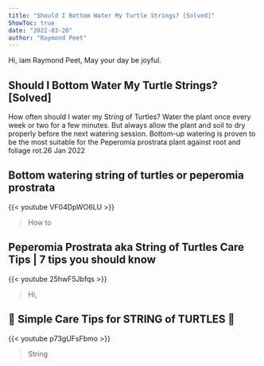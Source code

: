 ```yaml
---
title: "Should I Bottom Water My Turtle Strings? [Solved]"
ShowToc: true 
date: "2022-03-20"
author: "Raymond Peet" 
---
```


Hi, iam Raymond Peet, May your day be joyful.
## Should I Bottom Water My Turtle Strings? [Solved]
How often should I water my String of Turtles? Water the plant once every week or two for a few minutes. But always allow the plant and soil to dry properly before the next watering session. Bottom-up watering is proven to be the most suitable for the Peperomia prostrata plant against root and foliage rot.26 Jan 2022

## Bottom watering string of turtles or peperomia prostrata
{{< youtube VF04DpWO6LU >}}
>How to 

## Peperomia Prostrata aka String of Turtles Care Tips | 7 tips you should know
{{< youtube 25hwF5Jbfqs >}}
>Hi, 

## 🐢 Simple Care Tips for STRING of TURTLES 🐢
{{< youtube p73gUFsFbmo >}}
>String

